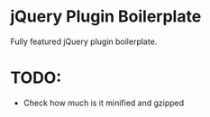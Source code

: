 jQuery Plugin Boilerplate
=========================
Fully featured jQuery plugin boilerplate.

TODO:
=====
- Check how much is it minified and gzipped